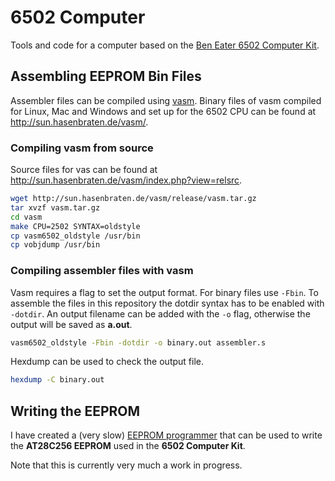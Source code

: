 # 6502 Computer

Tools and code for a computer based on the [Ben Eater 6502 Computer Kit](https://eater.net/6502).

## Assembling EEPROM Bin Files

Assembler files can be compiled using [vasm](http://sun.hasenbraten.de/vasm/). Binary files of vasm compiled for Linux, Mac and Windows and set up for the 6502 CPU can be found at <http://sun.hasenbraten.de/vasm/>.

### Compiling vasm from source

Source files for vas can be found at <http://sun.hasenbraten.de/vasm/index.php?view=relsrc>.

``` bash
wget http://sun.hasenbraten.de/vasm/release/vasm.tar.gz
tar xvzf vasm.tar.gz
cd vasm
make CPU=2502 SYNTAX=oldstyle
cp vasm6502_oldstyle /usr/bin
cp vobjdump /usr/bin
```

### Compiling assembler files with vasm

Vasm requires a flag to set the output format. For binary files use `-Fbin`.
To assemble the files in this repository the dotdir syntax has to be enabled with `-dotdir`.
An output filename can be added with the `-o` flag, otherwise the output will be saved as **a.out**.

``` bash
vasm6502_oldstyle -Fbin -dotdir -o binary.out assembler.s
```

Hexdump can be used to check the output file.

``` bash
hexdump -C binary.out
```

## Writing the EEPROM

I have created a (very slow) [EEPROM programmer](https://github.com/lukeshiner/eeprom.git) that can be used to write the **AT28C256 EEPROM** used in the **6502 Computer Kit**.

Note that this is currently very much a work in progress.
